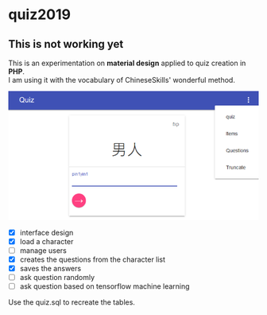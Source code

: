 # quiz2019
## This is not working yet


This is an experimentation on __material design__ applied to quiz creation in __PHP__.  
I am using it with the vocabulary of ChineseSkills' wonderful method.

![Quiz2019 Screenshot](https://github.com/fxpar/quiz2019/blob/master/screenshot1.png)

- [x] interface design
- [x] load a character
- [ ] manage users
- [x] creates the questions from the character list
- [x] saves the answers
- [ ] ask question randomly
- [ ] ask question based on tensorflow machine learning

Use the quiz.sql to recreate the tables.
